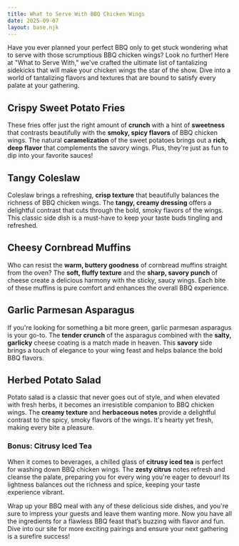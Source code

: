 ```yaml
---
title: What to Serve With BBQ Chicken Wings
date: 2025-09-07
layout: base.njk
---
```


Have you ever planned your perfect BBQ only to get stuck wondering what to serve with those scrumptious BBQ chicken wings? Look no further! Here at "What to Serve With," we've crafted the ultimate list of tantalizing sidekicks that will make your chicken wings the star of the show. Dive into a world of tantalizing flavors and textures that are bound to satisfy every palate at your gathering.

## **Crispy Sweet Potato Fries**
These fries offer just the right amount of **crunch** with a hint of **sweetness** that contrasts beautifully with the **smoky, spicy flavors** of BBQ chicken wings. The natural **caramelization** of the sweet potatoes brings out a **rich, deep flavor** that complements the savory wings. Plus, they're just as fun to dip into your favorite sauces!

## **Tangy Coleslaw**
Coleslaw brings a refreshing, **crisp texture** that beautifully balances the richness of BBQ chicken wings. The **tangy, creamy dressing** offers a delightful contrast that cuts through the bold, smoky flavors of the wings. This classic side dish is a must-have to keep your taste buds tingling and refreshed.

## **Cheesy Cornbread Muffins**
Who can resist the **warm, buttery goodness** of cornbread muffins straight from the oven? The **soft, fluffy texture** and the **sharp, savory punch** of cheese create a delicious harmony with the sticky, saucy wings. Each bite of these muffins is pure comfort and enhances the overall BBQ experience.

## **Garlic Parmesan Asparagus**
If you're looking for something a bit more green, garlic parmesan asparagus is your go-to. The **tender crunch** of the asparagus combined with the **salty, garlicky** cheese coating is a match made in heaven. This **savory** side brings a touch of elegance to your wing feast and helps balance the bold BBQ flavors.

## **Herbed Potato Salad**
Potato salad is a classic that never goes out of style, and when elevated with fresh herbs, it becomes an irresistible companion to BBQ chicken wings. The **creamy texture** and **herbaceous notes** provide a delightful contrast to the spicy, smoky flavors of the wings. It's hearty yet fresh, making every bite a pleasure.

### Bonus: Citrusy Iced Tea
When it comes to beverages, a chilled glass of **citrusy iced tea** is perfect for washing down BBQ chicken wings. The **zesty citrus** notes refresh and cleanse the palate, preparing you for every wing you're eager to devour! Its lightness balances out the richness and spice, keeping your taste experience vibrant.

Wrap up your BBQ meal with any of these delicious side dishes, and you're sure to impress your guests and leave them wanting more. Now you have all the ingredients for a flawless BBQ feast that’s buzzing with flavor and fun. Dive into our site for more exciting pairings and ensure your next gathering is a surefire success!